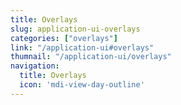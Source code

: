 ```yaml
---
title: Overlays
slug: application-ui-overlays
categories: ["overlays"]
link: "/application-ui#overlays"
thumnail: "/application-ui/overlays"
navigation:
  title: Overlays
  icon: 'mdi-view-day-outline'
---
```

